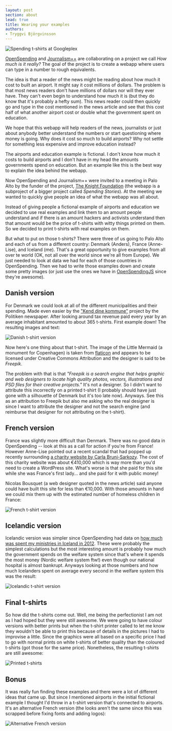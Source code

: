 ```yaml
---
layout: post
section: about
lead: true
title: Wearing your examples
authors:
- Tryggvi Björgvinsson
---
```

![Spending t-shirts at Googleplex](http://farm6.staticflickr.com/5343/10051655705_a48d349b5c_z.jpg)

[OpenSpending](http://openspending.org) and [Journalism++](http://jplusplus.org) are collaborating on a project we call *How much is it really?* The goal of the project is to create a webapp where users can type in a number to rough equivalents.

The idea is that a reader of the news might be reading about how much it cost to built an airport. It might say it cost millions of dollars. The problem is that most news readers don't have millions of dollars nor will they ever have. They can't even begin to understand how much it is (but they do know that it's probably a hefty sum). This news reader could then quickly go and type in the cost mentioned in the news article and see that this cost half of what another airport cost or double what the government spent on education.

We hope that this webapp will help readers of the news, journalists or just about anybody better understand the numbers or start questioning where money is going. Why does it cost so much to build airports? Why not settle for something less expensive and improve education instead?

The airports and education example is fictional. I don't know how much it costs to build airports and I don't have in my head the amounts governments spend on education. But an example like this is the best way to explain the idea behind the webapp.

Now OpenSpending and Journalism++ were invited to a meeting in Palo Alto by the funder of the project, [The Knight Foundation](http://knightfoundation.org) (the webapp is a subproject of a bigger project called *Spending Stories*). At the meeting we wanted to quickly give people an idea of what the webapp was all about.

Instead of giving people a fictional example of airports and education we decided to use real examples and link them to an amount people understand and if there is an amount hackers and activists understand then that amount would be the price of t-shirts with witty things printed on them. So we decided to print t-shirts with real examples on them.

But what to put on those t-shirts? There were three of us going to Palo Alto and each of us from a different country: Denmark (Anders), France (Anne-Lise), and Iceland (me). That's a great opportunity to give examples from all over te world (OK, not all over the world since we're all from Europe). We just needed to look at data we had for each of those countries in OpenSpending. Then we had to write those examples down and create some pretty images (or just use the ones we have in [OpenSpendingJS](http://jmblog.github.io/openspending-icons/) since they're awesome).

## Danish version

For Denmark we could look at all of the different municipalities and their spending. Made even easier by the ["Kend dine kommune"](http://kommune.politiken.dk/) project by the Politiken newspaper. After looking around tax revenue paid every year by an average inhabitant amounted to about 365 t-shirts. First example down! The resulting images and text:

![Danish t-shirt version](http://farm6.staticflickr.com/5472/10051615784_cd29f67cea_z.jpg)

Now here's one thing about that t-shirt. The image of the Little Mermaid (a monument for Copenhagen) is taken from [flaticon](http://www.flaticon.com/free-icon/little-mermaid-bronze-sculpture-in-denmark_852) and appears to be licensed under Creative Commons Attribution and the designer is said to be *Freepik*.

The problem with that is that *"Freepik is a search engine that helps graphic and web designers to locate high quality photos, vectors, illustrations and PSD files for their creative projects."* It's not a designer. So I didn't want to attribute this incorrectly on a printed t-shirt (I probably should have just gone with a silhouette of Denmark but it's too late now). Anyways. See this as an attribution to Freepik but also me asking who the real designer is since I want to attribute the designer and not the search engine (and reimburse that designer for not attributing on the t-shirt).

## French version

France was slightly more difficult than Denmark. There was no good data in OpenSpending -- look at this as a call for action if you're from France! However Anne-Lise pointed out a recent scandal that had popped up recently surrounding [a charity website by Carla Bruni-Sarkozy](http://www.theguardian.com/culture/2013/jul/26/carla-bruni-sarkozy-foundation-website). The cost of this charity website was about €410,000 which is way more than you'd need to create a WordPress site. What's worse is that she paid for this site while she was France's first lady... and she paid for it with public money!

Nicolas Bousquet (a web designer quoted in the news article) said anyone could have built this site for less than €10,000. With those amounts in hand we could mix them up with the estimated number of homeless children in France:

![French t-shirt version](http://farm8.staticflickr.com/7294/10051656555_ab26986260_o.png)

## Icelandic version

Icelandic version was simpler since OpenSpending had data on [how much was spent my ministries in Iceland in 2012](http://openspending.org/uppgjor-rikissjods). These were probably the simplest calculations but the most interesting amount is probably how much the government spends on the welfare system since that's where it spends the most money (Nordic welfare system ftw!) even though our national hospital is almost bankrupt. Anyways looking at those numbers and how much Icelanders spent on average every second in the welfare system this was the result:

![Icelandic t-shirt version](http://farm8.staticflickr.com/7324/10051762113_4932787e19_o.png)

## Final t-shirts

So how did the t-shirts come out. Well, me being the perfectionist I am not as I had hoped but they were still awesome. We were going to have colour versions with better prints but when the t-shirt printer called to let me know they wouldn't be able to print this because of details in the pictures I had to improvise a little. Since the graphics were all based on a specific price I had to go with normal prints on white t-shirts of better quality than the coloured t-shirts (got those for the same price). Nonetheless, the resulting t-shirts are still awesome:

![Printed t-shirts](http://farm8.staticflickr.com/7422/10051762633_de55735d23_o.jpg)

## Bonus

It was really fun finding these examples and there were a lot of different ideas that came up. But since I mentioned airports in the initial fictional example I thought I'd throw in a t-shirt version that's connected to airports. It's an alternative French version (the looks aren't the same since this was scrapped before fixing fonts and adding logos):

![Alternative French version](http://farm4.staticflickr.com/3785/10051687156_5e833d57e6_z.jpg)

